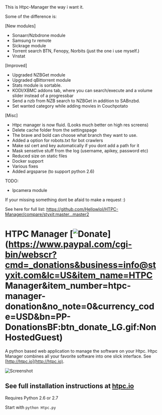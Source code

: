 This is  Htpc-Manager the way i want it.

Some of the difference is:

[New modules]
- Sonaarr/Nzbdrone module
- Samsung tv remote
- Sickrage module
- Torrent search BTN, Fenopy, Norbits (just the one i use myself.)
- Vnstat

[Improved]
- Upgraded NZBGet module
- Upgraded qBittorrent module
- Stats module is sortable.
- KODI/XBMC addons tab, where you can search/execute and a volume slider instead of a progressbar
- Send a nzb from NZB search to NZBGet in addition to SABnzbd.
- Set wanted category while adding movies in Couchpotato

[Misc]
- Htpc manager is now fluid. (Looks much better on high res screens)
- Delete cache folder from the settingspage
- The brave and bold can choose what branch they want to use.
- Added a option for robots.txt for bot crawlers
- Make ssl cert and key automatically if you dont add a path for it
- Mask sensetive stuff from the log (username, apikey, password etc)
- Reduced size on static files
- Docker support
- Various fixes
- Added argsparse (to support python 2.6)

TODO:
- Ipcamera module

If your missing something dont be afaid to make a request :)

See here for full list:
https://github.com/Hellowlol/HTPC-Manager/compare/styxit:master...master2

HTPC Manager [![Donate](https://www.paypalobjects.com/en_US/i/btn/btn_donate_LG.gif)](https://www.paypal.com/cgi-bin/webscr?cmd=_donations&business=info@styxit.com&lc=US&item_name=HTPC Manager&item_number=htpc-manager-donation&no_note=0&currency_code=USD&bn=PP-DonationsBF:btn_donate_LG.gif:NonHostedGuest)
=====

A python based web application to manage the software on your Htpc. Htpc Manager combines all your favorite software into one slick interface. See [http://htpc.io](http://htpc.io).

![Screenshot](http://htpc.io/img/screenshots/dashboard.png)


## See full installation instructions at [htpc.io](http://htpc.io/)

Requires Python 2.6 or 2.7

Start with ```python Htpc.py```
